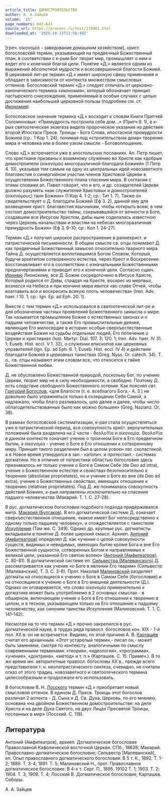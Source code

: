 ```yaml
---
article_title: ДОМОСТРОИТЕЛЬСТВО
author: А. А.Зайцев
volume: '15'
page_numbers: 642-643
source_url: https://pravenc.ru/text/178901.html
downloaded_at: '2025-10-13T11:56:40Z'
---
```


[греч. οἰκονομία - заведование домашним хозяйством], христ. богословский термин, указывающий на предвечный Божественный план, в соответствии с к-рым Бог творит мир, промышляет о нем и ведет его к конечной благой цели. Понятие «Д.» является одним из выражений абсолютной мудрости и всесовершенной благости Божией. В церковной лит-ре термин «Д.» имеет широкую сферу применения и обладает в зависимости от контекста множеством смысловых оттенков. Богословский термин «Д.» следует отличать от церковно-канонического термина «икономия», который обозначает принцип пастырского снисхождения, применяемый в особых случаях с целью достижения наибольшей церковной пользы (подробнее см. ст. [Икономия](https://pravenc.ru/text/Икономия.html)).

Богословское значение термина «Д.» восходит к словам Книги Притчей Соломоновых: «Премудрость построила себе дом...» (Притч 9. 1), в к-рых святоотеческая экзегеза видела пророческое указание на действие второй Ипостаси Пресв. Троицы - Бога Слова, ипостасной премудрости Божией (ср.: 1 Кор 1. 24), понимая под «строительством дома» творение мира и человека или в более узком смысле - Боговоплощение.

Слово «Д.» встречается уже в апостольских посланиях. Ап. Петр пишет, что христиане призваны к взаимному служению во Христе как «добрые домостроители (οἰκονόμοι) многоразличной благодати Божией» (1 Петр 4. 10), указывая тем самым на одну из центральных идей новозаветного благовестия о синергийном участии членов Христовой Церкви в осуществлении Божественного плана спасения мира. В согласии с этими словами ап. Павел говорит, что и его, и др. созидателей Церкви должно разуметь «как служителей Христовых и домостроителей (οἰκονόμους) таин Божиих» (1 Кор 4. 1-2; ср.: Тит 1. 7). Также он свидетельствует о Д. благодати Божией (Еф 3. 2), данной ему для возвещения христ. благовестия язычникам, чтобы «открыть всем, в чем состоит домостроительство тайны, сокрывавшейся от вечности в Боге, создавшем все Иисусом Христом, дабы ныне соделалась известною через Церковь начальствам и властям на небесах многоразличная премудрость Божия» (Еф 3. 9-10; ср.: Кол 1. 24-27).

Термин «Д.» получил широкое распространение в раннехрист. и патристической письменности. В общем смысле св. отцы понимают Д. как предвечный Божественный замысел относительно тварного мира. Тайна Д. осуществляется воплотившимся Богом Словом, Который, будучи архетипом сотворенного естества, через Крест и Воскресение восстанавливает его в соответствии с изначальными Божественными предначертаниями и приводит его к конечной цели. Согласно сщмч. [Иринею](https://pravenc.ru/text/Иринею.html) Лионскому, все Д. Божие сосредоточено в Иисусе Христе, Который родился от Девы, страдал на Кресте, воскрес из мертвых, вознесся на Небеса и при кончине мира явится «во славе Отчей, чтобы возглавить все и воскресить всякую плоть человечества» (Iren. Adv. haer. I 10. 1; ср.: Ign. Ep. ad Eph. 20. 1).

Вместе с тем термин «Д.» использовался в святоотеческой лит-ре и для обозначения частных проявлений Божественного замысла о мире. Так называется промышление Божие о естественных законах и о падшем человечестве, а также Его промыслительные деяния, являющие Его милосердие в истории: особые сверхъестественные воздействия Божии на судьбы отдельных людей, Его попечение о Церкви и христианах (Iust. Martyr. Dial. 107. 3; 120. 1; Iren. Adv. haer. IV 31. 1; Euseb. Hist. eccl. V 1. 32), о служении епископов как церковных управителей (Ign. Ep. ad Eph. 6. 1; Euseb. Hist. eccl. IV 4) и действии благодати Божией в церковных таинствах (Greg. Nyss. Or. catech. 34). Т. о., св. отцы называют этим словом все, что относится к тайне Божественной любви.

Д. не обусловлено Божественной природой, поскольку Бог, по учению Церкви, творит мир не в силу необходимости, а свободно. Поэтому Д. есть следствие свободного Божественного хотения. Как пояснял свт. [Григорий Богослов](<https://pravenc.ru/text/Григорий Богослов.html>), «для Благости (т. е. всеблагого Бога.- А. З.) не довольно было упражняться только в созерцании Себя Самой, а надлежало, чтобы благо разливалось, шло далее и далее, чтобы число облагодетельствованных было как можно большее» (Greg. Nazianz. Or. 38).

В рамках богословской систематизации, к-рая стала осуществляться уже в патристический период, вся совокупность христ. вероучительных положений была разделена на 2 части - θεολοϒία и οἰκονομία. Θεολοϒία в данном контексте означает учение о троичном Боге в Его предвечном бытии, а οἰκονομία - учение о Боге в Его отношении к сотворенному миру. Принцип такого разделения был в целом усвоен лат. схоластикой, а в Новое время утвердился в зап.- католич. и протестант.- системах догматики. Но в отличие от патристики областью богословия здесь признавалось не только учение о Боге в Самом Себе (de Deo ad intra), учение о Божественном естестве и свойствах безотносительно к творению (absolutae proprietates), но и учение о Боге во вне (de Deo ad extra), учение о Божественных свойствах, имеющих отношение к творению (relativae proprietates). Под Д. же понималась совокупность действий Божиих, к-рые направлены исключительно на спасение падшего человечества (Макарий. Т. 1. С. 27-28).

В рус. догматическом богословии подобного подхода придерживался митр. [Макарий (Булгаков)](<https://pravenc.ru/text/Макарий (Булгаков).html>). В его догматической системе Д. означает сверхъестественное отношение, «какое имеет Бог непосредственно к одному только падшему человеку», и отождествляется с таинством [Искупления](https://pravenc.ru/text/Искупление.html) (Там же. С. 349). Однако др. крупные рус. догматисты вкладывали в понятие Д. более широкий смысл. Архиеп. [Антоний (Амфитеатров)](<https://pravenc.ru/text/Антоний (Амфитеатров).html>) определял Д. как «учение о целой совокупности существ, видимых и невидимых, имеющих бытие кроме Бога и вне Его Божественной сущности, сотворенных Богом и направляемых к великой цели, указанной Его святою волею» ([Антоний (Амфитеатров)](<https://pravenc.ru/text/Антоний (Амфитеатров).html>). С. 80-81). В догматической системе еп. [Сильвестра (Малеванского)](<https://pravenc.ru/text/Сильвестра (Малеванского).html>) Д. рассматривается как учение «о Боге в явлении Его тварям» (Сильвестр [Малеванский]. Т. 3. С. 3-6). Прот. Николай [Малиновский](https://pravenc.ru/text/Малиновский.html) разделяет догматы на относящиеся к учению о Боге в Самом Себе (богословие) и на относящиеся к учению о Боге в Его внешней деятельности (Д.). Однако он оговаривается, что слово οἰκονομία применительно к догматике может быть употребляемо в 2 основных смыслах - в обширном, включающем учение о Боге в Его отношении к творению в целом, и в тесном, указывающем только на Его отношение к падшему человечеству, как синоним таинства Искупления (Малиновский. Т. 1. С. 141-142).

Несмотря на то что термин «Д.» прочно закрепился в рус. догматической науке, в трудах ряда правосл. богословов кон. XIX - 1-й пол. XX в. он не встречается. Видимо, по этой причине А. В. [Карташёв](https://pravenc.ru/text/Карташёв.html) считал его архаичным. «Этот устарелый термин,- писал он,- может быть заменяем, смотря по контексту, аналогичными по смыслу современными терминами: «теория», «идеология», «программа», «учение», «доктрина», «метод» и т. п.» (Карташев. С. 15. Примеч.). В то же время мн. авторитетные правосл. богословы XX в., прежде всего представители т. н. неопатристического синтеза, очевидно, не считали отказ от этого традиц. новозаветного и святоотеческого термина целесообразным и продолжали его использовать.

В богословии В. Н. [Лосского](https://pravenc.ru/text/Лосский.html) термин «Д.» приобретает новый смысловой оттенок. В едином Д. Пресв. Троицы этот богослов различал 2 аспекта - Д. Сына и Д. Св. Духа. Церковь, по его мнению, основана «на двойном Божественном домостроительстве: на деле Христа и на деле Духа Святого, на двух Лицах Пресвятой Троицы, посланных в мир» (Лосский. С. 118).

## Литература

Антоний (Амфитеатров), архиеп. Догматическое богословие Православной Кафолической восточной Церкви. СПб., 18628; Макарий. Православно-догматическое богословие; Сильвестр [Малеванский], еп. Опыт православного догматического богословия: В 5 т. К., 1892. Т. 1-2; 1889. Т. 3-4; 1891. Т. 5; Малиновский Н., прот. Православное догматическое богословие: В 4-х т. Серг. П., 1895. 19102 Т. 1; 1903. Т. 2; 1904. Т. 3; 1909. Т. 4; Лосский В. Догматическое богословие; Карташев. Соборы.

А. А.  Зайцев
